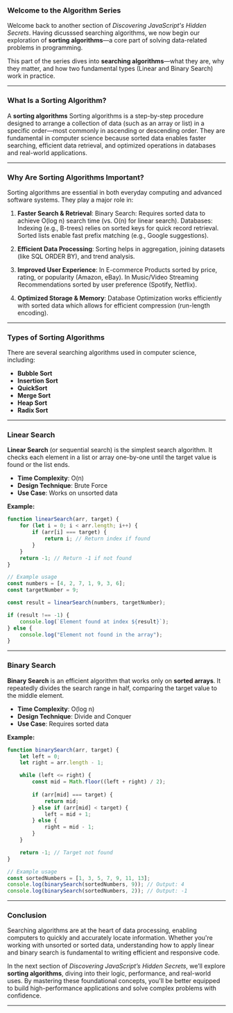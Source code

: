 ### Welcome to the Algorithm Series

Welcome back to another section of *Discovering JavaScript's Hidden Secrets*. Having dicusssed searching algorithms, we now begin our exploration of **sorting algorithms**—a core part of solving data-related problems in programming.

This part of the series dives into **searching algorithms**—what they are, why they matter, and how two fundamental types (Linear and Binary Search) work in practice.

---

### What Is a Sorting Algorithm?

 A **sorting algorithms** Sorting algorithms is a step-by-step procedure designed to arrange a collection of data (such as an array or list) in a specific order—most commonly in ascending or descending order. They are fundamental in computer science because sorted data enables faster searching, efficient data retrieval, and optimized operations in databases and real-world applications.


---

### Why Are Sorting Algorithms Important?

Sorting algorithms are essential in both everyday computing and advanced software systems. They play a major role in:

1. **Faster Search & Retrieval**: Binary Search: Requires sorted data to achieve O(log n) search time (vs. O(n) for linear search). Databases: Indexing (e.g., B-trees) relies on sorted keys for quick record retrieval. Sorted lists enable fast prefix matching (e.g., Google suggestions).
2. **Efficient Data Processing**: Sorting helps in aggregation, joining datasets (like SQL ORDER BY), and trend analysis.
3. **Improved User Experience**: In E-commerce Products sorted by price, rating, or popularity (Amazon, eBay). In Music/Video Streaming Recommendations sorted by user preference (Spotify, Netflix).

4. **Optimized Storage & Memory**: Database Optimization works efficiently with sorted data which allows for efficient compression (run-length encoding).

---

### Types of Sorting Algorithms

There are several searching algorithms used in computer science, including:

* **Bubble Sort**
* **Insertion Sort**
* **QuickSort**
* **Merge Sort**
* **Heap Sort** 
* **Radix Sort** 


---

### Linear Search

**Linear Search** (or sequential search) is the simplest search algorithm. It checks each element in a list or array one-by-one until the target value is found or the list ends.

* **Time Complexity**: O(n)
* **Design Technique**: Brute Force
* **Use Case**: Works on unsorted data

**Example:**

```javascript
function linearSearch(arr, target) {
    for (let i = 0; i < arr.length; i++) {
        if (arr[i] === target) {
            return i; // Return index if found
        }
    }
    return -1; // Return -1 if not found
}

// Example usage
const numbers = [4, 2, 7, 1, 9, 3, 6];
const targetNumber = 9;

const result = linearSearch(numbers, targetNumber);

if (result !== -1) {
    console.log(`Element found at index ${result}`);
} else {
    console.log("Element not found in the array");
}
```

---

### Binary Search

**Binary Search** is an efficient algorithm that works only on **sorted arrays**. It repeatedly divides the search range in half, comparing the target value to the middle element.

* **Time Complexity**: O(log n)
* **Design Technique**: Divide and Conquer
* **Use Case**: Requires sorted data

**Example:**

```javascript
function binarySearch(arr, target) {
    let left = 0;
    let right = arr.length - 1;

    while (left <= right) {
        const mid = Math.floor((left + right) / 2);
        
        if (arr[mid] === target) {
            return mid;
        } else if (arr[mid] < target) {
            left = mid + 1;
        } else {
            right = mid - 1;
        }
    }

    return -1; // Target not found
}

// Example usage
const sortedNumbers = [1, 3, 5, 7, 9, 11, 13];
console.log(binarySearch(sortedNumbers, 9)); // Output: 4
console.log(binarySearch(sortedNumbers, 2)); // Output: -1
```

---

### Conclusion

Searching algorithms are at the heart of data processing, enabling computers to quickly and accurately locate information. Whether you're working with unsorted or sorted data, understanding how to apply linear and binary search is fundamental to writing efficient and responsive code.

In the next section of *Discovering JavaScript’s Hidden Secrets*, we’ll explore **sorting algorithms**, diving into their logic, performance, and real-world uses. By mastering these foundational concepts, you'll be better equipped to build high-performance applications and solve complex problems with confidence.

---
